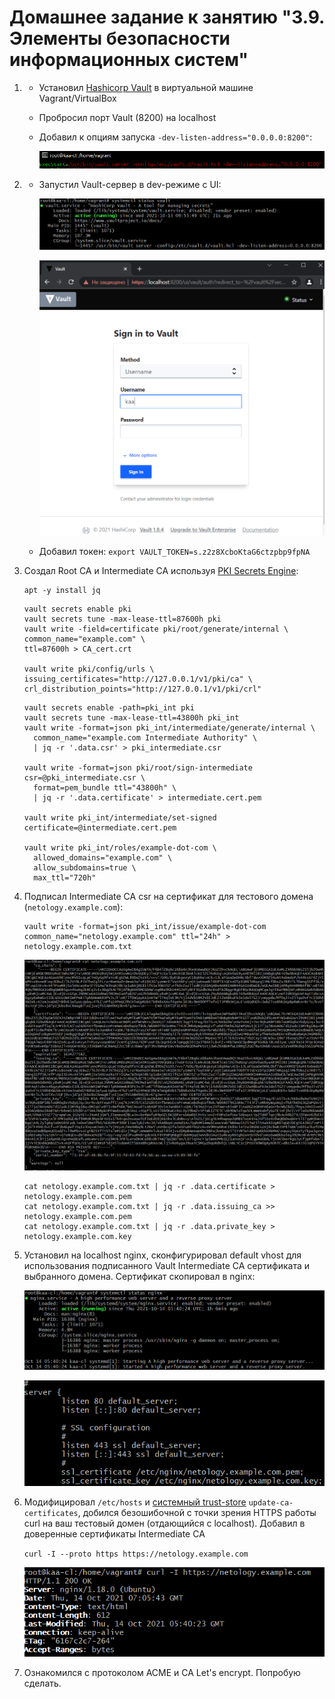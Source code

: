 # Домашнее задание к занятию "3.9. Элементы безопасности информационных систем"

1. * Установил [Hashicorp Vault](https://learn.hashicorp.com/vault) в виртуальной машине Vagrant/VirtualBox
   * Пробросил порт Vault (8200) на localhost
   * Добавил к опциям запуска `-dev-listen-address="0.0.0.0:8200"`:
   
      ![proof01](https://github.com/crursus/devops-netology/blob/main/images/proof-03-sa-09-sec-01.png)
1. * Запустил Vault-сервер в dev-режиме c UI:
   
      ![proof02](https://github.com/crursus/devops-netology/blob/main/images/proof-03-sa-09-sec-02.png)
      
      ![proof03](https://github.com/crursus/devops-netology/blob/main/images/proof-03-sa-09-sec-03.png)
      
   * Добавил токен: `export VAULT_TOKEN=s.z2z8XcboKtaG6ctzpbp9fpNA`
1. Cоздал Root CA и Intermediate CA используя [PKI Secrets Engine](https://www.vaultproject.io/docs/secrets/pki):
   
   ```shell
   apt -y install jq
   ```
   
   ```shell
   vault secrets enable pki
   vault secrets tune -max-lease-ttl=87600h pki
   vault write -field=certificate pki/root/generate/internal \
   common_name="example.com" \
   ttl=87600h > CA_cert.crt
   
   vault write pki/config/urls \
   issuing_certificates="http://127.0.0.1/v1/pki/ca" \
   crl_distribution_points="http://127.0.0.1/v1/pki/crl"  
   ```
   
   ```shell
   vault secrets enable -path=pki_int pki
   vault secrets tune -max-lease-ttl=43800h pki_int
   vault write -format=json pki_int/intermediate/generate/internal \
     common_name="example.com Intermediate Authority" \
     | jq -r '.data.csr' > pki_intermediate.csr
  
   vault write -format=json pki/root/sign-intermediate csr=@pki_intermediate.csr \
     format=pem_bundle ttl="43800h" \
     | jq -r '.data.certificate' > intermediate.cert.pem

   vault write pki_int/intermediate/set-signed certificate=@intermediate.cert.pem
   
   vault write pki_int/roles/example-dot-com \
     allowed_domains="example.com" \
     allow_subdomains=true \
     max_ttl="720h"
   ```
  
1. Подписал Intermediate CA csr на сертификат для тестового домена (`netology.example.com`):
   ```shell
   vault write -format=json pki_int/issue/example-dot-com common_name="netology.example.com" ttl="24h" > netology.example.com.txt
   ```   
      
      ![proof04](https://github.com/crursus/devops-netology/blob/main/images/proof-03-sa-09-sec-04.png)
   
   ```shell
   cat netology.example.com.txt | jq -r .data.certificate > netology.example.com.pem
   cat netology.example.com.txt | jq -r .data.issuing_ca >> netology.example.com.pem
   cat netology.example.com.txt | jq -r .data.private_key > netology.example.com.key
   ```  
   
1. Установил на localhost nginx, сконфигурировал default vhost для использования подписанного Vault Intermediate CA сертификата и выбранного домена. Сертификат скопировал в nginx:
   
   ![proof05](https://github.com/crursus/devops-netology/blob/main/images/proof-03-sa-09-sec-05.png)
   
   ![proof06](https://github.com/crursus/devops-netology/blob/main/images/proof-03-sa-09-sec-06.png)   
      
1. Модифицировал `/etc/hosts` и [системный trust-store](http://manpages.ubuntu.com/manpages/focal/en/man8/update-ca-certificates.8.html) `update-ca-certificates`, добился безошибочной с точки зрения HTTPS работы curl на ваш тестовый домен (отдающийся с localhost). Добавил в доверенные сертификаты Intermediate CA
   
   `curl -I --proto https https://netology.example.com`
   
   ![proof07](https://github.com/crursus/devops-netology/blob/main/images/proof-03-sa-09-sec-07.png)

1. Ознакомился с протоколом ACME и CA Let's encrypt. Попробую сделать.

